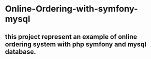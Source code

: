 # Online-Ordering-with-symfony-mysql

## this project represent an example of online ordering system with php symfony and mysql database.  
